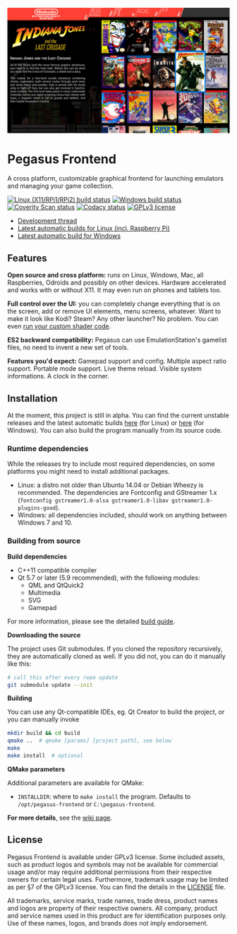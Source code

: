 ![screenshot](etc/promo/screenshot_alpha1.jpg)


# Pegasus Frontend

A cross platform, customizable graphical frontend for launching emulators and managing your game collection.

[![Linux (X11/RPi1/RPi2) build status](https://travis-ci.org/mmatyas/pegasus-frontend.svg?branch=master)](https://travis-ci.org/mmatyas/pegasus-frontend)
[![Windows build status](https://ci.appveyor.com/api/projects/status/github/mmatyas/pegasus-frontend?svg=true&branch=master)](https://ci.appveyor.com/project/mmatyas/pegasus-frontend)
[![Coverity Scan status](https://scan.coverity.com/projects/12638/badge.svg)](https://scan.coverity.com/projects/mmatyas-pegasus-frontend)
[![Codacy status](https://api.codacy.com/project/badge/Grade/716566e918a64b0fb20959c02779bbd2)](https://www.codacy.com/app/mmatyas/pegasus-frontend?utm_source=github.com&amp;utm_medium=referral&amp;utm_content=mmatyas/pegasus-frontend&amp;utm_campaign=Badge_Grade)
[![GPLv3 license](https://img.shields.io/badge/license-GPLv3-blue.svg)](LICENSE.md)

- [Development thread](https://retropie.org.uk/forum/topic/9598/announcing-pegasus-frontend)
- [Latest automatic builds for Linux (incl. Raspberry Pi)][gh ci builds]
- [Latest automatic build for Windows][appveyor mingw build]

## Features

**Open source and cross platform:** runs on Linux, Windows, Mac, all Raspberries, Odroids and possibly on other devices. Hardware accelerated and works with or without X11. It may even run on phones and tablets too.

**Full control over the UI:** you can completely change everything that is on the screen, add or remove UI elements, menu screens, whatever. Want to make it look like Kodi? Steam? Any other launcher? No problem. You can even [run your custom shader code](etc/promo/shader_demo.jpg).

**ES2 backward compatibility:** Pegasus can use EmulationStation's gamelist files, no need to invent a new set of tools.

**Features you'd expect:** Gamepad support and config. Multiple aspect ratio support. Portable mode support. Live theme reload. Visible system informations. A clock in the corner.


## Installation

At the moment, this project is still in alpha. You can find the current unstable releases and the latest automatic builds [here][gh ci builds] (for Linux) or [here][appveyor mingw build] (for Windows). You can also build the program manually from its source code.

### Runtime dependencies

While the releases try to include most required dependencies, on some platforms you might need to install additional packages.

- Linux: a distro not older than Ubuntu 14.04 or Debian Wheezy is recommended. The dependencies are Fontconfig and GStreamer 1.x (`fontconfig gstreamer1.0-alsa gstreamer1.0-libav gstreamer1.0-plugins-good`).
- Windows: all dependencies included, should work on anything between Windows 7 and 10.

### Building from source

**Build dependencies**

- C++11 compatible compiler
- Qt 5.7 or later (5.9 recommended), with the following modules:
    - QML and QtQuick2
    - Multimedia
    - SVG
    - Gamepad

For more information, please see the detailed [build guide](https://github.com/mmatyas/pegasus-frontend/wiki/Building).

**Downloading the source**

The project uses Git submodules. If you cloned the repository recursively, they are automatically cloned as well. If you did not, you can do it manually like this:

```sh
# call this after every repo update
git submodule update --init
```

**Building**

You can use any Qt-compatible IDEs, eg. Qt Creator to build the project, or you can manually invoke

```sh
mkdir build && cd build
qmake ..  # qmake [params] [project path], see below
make
make install  # optional
```

**QMake parameters**

Additional parameters are available for QMake:

- `INSTALLDIR`: where to `make install` the program. Defaults to `/opt/pegasus-frontend` or `C:\pegasus-frontend`.

**For more details**, see the [wiki page](https://github.com/mmatyas/pegasus-frontend/wiki/Building).


## License

Pegasus Frontend is available under GPLv3 license. Some included assets, such as product logos and symbols may not be available for commercial usage and/or may require additional permissions from their respective owners for certain legal uses. Furthermore, trademark usage may be limited as per §7 of the GPLv3 license. You can find the details in the [LICENSE](LICENSE.md) file.

All trademarks, service marks, trade names, trade dress, product names and logos are property of their respective owners. All company, product and service names used in this product are for identification purposes only. Use of these names, logos, and brands does not imply endorsement.



[gh ci builds]: https://github.com/mmatyas/pegasus-frontend/releases/tag/continuous
[appveyor mingw build]: https://ci.appveyor.com/api/projects/mmatyas/pegasus-frontend/artifacts/build/pegasus_ci.zip?job=Environment%3A%20flavor%3Dmingw%2C%20QTDIR%3DC%3A%5CQt%5C5.9%5Cmingw53_32
